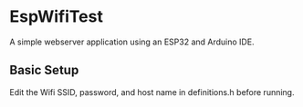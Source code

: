 # EspWifiTest
A simple webserver application using an ESP32 and Arduino IDE.

## Basic Setup
Edit the Wifi SSID, password, and host name in definitions.h before 
running.
